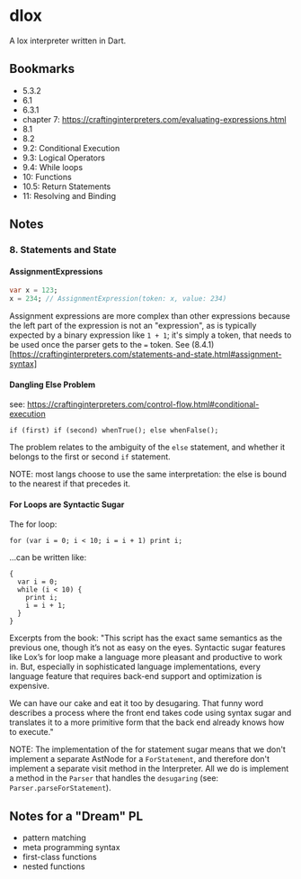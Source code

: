 # dlox

A lox interpreter written in Dart.

## Bookmarks

- 5.3.2
- 6.1
- 6.3.1
- chapter 7: https://craftinginterpreters.com/evaluating-expressions.html
- 8.1
- 8.2
- 9.2: Conditional Execution
- 9.3: Logical Operators
- 9.4: While loops
- 10: Functions
- 10.5: Return Statements
- 11: Resolving and Binding

## Notes

### 8. Statements and State

#### AssignmentExpressions

```dart
var x = 123;
x = 234; // AssignmentExpression(token: x, value: 234)
```

Assignment expressions are more complex than other expressions because the left part of the expression is not an "expression", as is typically expected by a binary expression like `1 + 1`; it's simply a token, that needs to be used once the parser gets to the `=` token. See (8.4.1)[https://craftinginterpreters.com/statements-and-state.html#assignment-syntax]

#### Dangling Else Problem

see: https://craftinginterpreters.com/control-flow.html#conditional-execution

```
if (first) if (second) whenTrue(); else whenFalse();
```

The problem relates to the ambiguity of the `else` statement, and whether it belongs to the first or second `if` statement.

NOTE: most langs choose to use the same interpretation: the else is bound to the nearest if that precedes it.

#### For Loops are Syntactic Sugar

The for loop:

```
for (var i = 0; i < 10; i = i + 1) print i;
```

...can be written like:

```
{
  var i = 0;
  while (i < 10) {
    print i;
    i = i + 1;
  }
}
```

Excerpts from the book: "This script has the exact same semantics as the previous one, though it’s not as easy on the eyes. Syntactic sugar features like Lox’s for loop make a language more pleasant and productive to work in. But, especially in sophisticated language implementations, every language feature that requires back-end support and optimization is expensive.

We can have our cake and eat it too by desugaring. That funny word describes a process where the front end takes code using syntax sugar and translates it to a more primitive form that the back end already knows how to execute."

NOTE: The implementation of the for statement sugar means that we don't implement a separate AstNode for a `ForStatement`, and therefore don't implement a separate visit method in the Interpreter. All we do is implement a method in the `Parser` that handles the `desugaring` (see: `Parser.parseForStatement`).

## Notes for a "Dream" PL

- pattern matching
- meta programming syntax
- first-class functions
- nested functions
